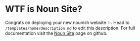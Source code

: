 # WTF is Noun Site?

Congrats on deploying your new nounish website ✨. Head to `/templates/home/description.md` to edit this description.
For full documentation visit the [Noun Site](https://github.com/neokry/noun-site) page on github.

